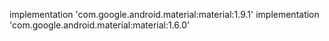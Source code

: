 implementation 'com.google.android.material:material:1.9.1'
implementation 'com.google.android.material:material:1.6.0'